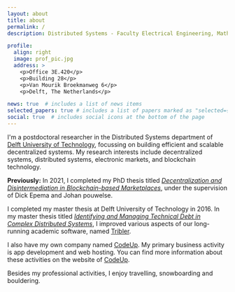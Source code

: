 ```yaml
---
layout: about
title: about
permalink: /
description: Distributed Systems - Faculty Electrical Engineering, Mathematics and Computer Science - Delft University of Technology

profile:
  align: right
  image: prof_pic.jpg
  address: >
    <p>Office 3E.420</p>
    <p>Building 28</p>
    <p>Van Mourik Broekmanweg 6</p>
    <p>Delft, The Netherlands</p>

news: true  # includes a list of news items
selected_papers: true # includes a list of papers marked as "selected={true}"
social: true  # includes social icons at the bottom of the page
---
```


I'm a postdoctoral researcher in the Distributed Systems department of [Delft University of Technology](https://tudelft.nl), focussing on building efficient and scalable decentralized systems.
My research interests include decentralized systems, distributed systems, electronic markets, and blockchain technology.

**Previously:**
In 2021, I completed my PhD thesis titled [_Decentralization and Disintermediation in Blockchain-based Marketplaces_](https://repository.tudelft.nl/islandora/object/uuid:a4f750b6-5ac5-4709-80c5-71eb71ac7b35), under the supervision of Dick Epema and Johan pouwelse.

I completed my master thesis at Delft University of Technology in 2016. In my master thesis titled [_Identifying and Managing Technical Debt in Complex Distributed Systems_](https://repository.tudelft.nl/islandora/object/uuid:e5a817a4-ce0a-4dd3-afd4-d70660b63d16), I improved various aspects of our long-running academic software, named [Tribler](https://tribler.org).

I also have my own company named [CodeUp](https://code-up.nl). My primary business activity is app development and web hosting. You can find more information about these activities on the website of [CodeUp](https://code-up.nl).

Besides my professional activities, I enjoy travelling, snowboarding and bouldering.
